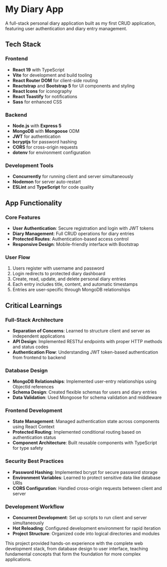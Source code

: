 # My Diary App

A full-stack personal diary application built as my first CRUD application, featuring user authentication and diary entry management.

## Tech Stack

### Frontend
- **React 19** with TypeScript
- **Vite** for development and build tooling
- **React Router DOM** for client-side routing
- **Reactstrap** and **Bootstrap 5** for UI components and styling
- **React Icons** for iconography
- **React Toastify** for notifications
- **Sass** for enhanced CSS

### Backend
- **Node.js** with **Express 5**
- **MongoDB** with **Mongoose** ODM
- **JWT** for authentication
- **bcryptjs** for password hashing
- **CORS** for cross-origin requests
- **dotenv** for environment configuration

### Development Tools
- **Concurrently** for running client and server simultaneously
- **Nodemon** for server auto-restart
- **ESLint** and **TypeScript** for code quality

## App Functionality

### Core Features
- **User Authentication**: Secure registration and login with JWT tokens
- **Diary Management**: Full CRUD operations for diary entries
- **Protected Routes**: Authentication-based access control
- **Responsive Design**: Mobile-friendly interface with Bootstrap

### User Flow
1. Users register with username and password
2. Login redirects to protected diary dashboard
3. Create, read, update, and delete personal diary entries
4. Each entry includes title, content, and automatic timestamps
5. Entries are user-specific through MongoDB relationships

## Critical Learnings

### Full-Stack Architecture
- **Separation of Concerns**: Learned to structure client and server as independent applications
- **API Design**: Implemented RESTful endpoints with proper HTTP methods and status codes
- **Authentication Flow**: Understanding JWT token-based authentication from frontend to backend

### Database Design
- **MongoDB Relationships**: Implemented user-entry relationships using ObjectId references
- **Schema Design**: Created flexible schemas for users and diary entries
- **Data Validation**: Used Mongoose for schema validation and middleware

### Frontend Development
- **State Management**: Managed authentication state across components using React Context
- **Protected Routing**: Implemented conditional routing based on authentication status
- **Component Architecture**: Built reusable components with TypeScript for type safety

### Security Best Practices
- **Password Hashing**: Implemented bcrypt for secure password storage
- **Environment Variables**: Learned to protect sensitive data like database URIs
- **CORS Configuration**: Handled cross-origin requests between client and server

### Development Workflow
- **Concurrent Development**: Set up scripts to run client and server simultaneously
- **Hot Reloading**: Configured development environment for rapid iteration
- **Project Structure**: Organized code into logical directories and modules

This project provided hands-on experience with the complete web development stack, from database design to user interface, teaching fundamental concepts that form the foundation for more complex applications.
